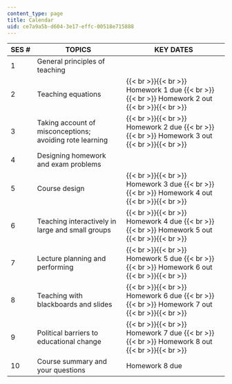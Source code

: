 ```yaml
---
content_type: page
title: Calendar
uid: ce7a9a5b-d604-3e17-effc-00518e715888
---
```


| SES # | TOPICS | KEY DATES |
| --- | --- | --- |
| 1 | General principles of teaching | &nbsp; |
| 2 | Teaching equations |  {{< br >}}{{< br >}} Homework 1 due {{< br >}}{{< br >}} Homework 2 out {{< br >}}{{< br >}}  |
| 3 | Taking account of misconceptions; avoiding rote learning |  {{< br >}}{{< br >}} Homework 2 due {{< br >}}{{< br >}} Homework 3 out {{< br >}}{{< br >}}  |
| 4 | Designing homework and exam problems | &nbsp; |
| 5 | Course design |  {{< br >}}{{< br >}} Homework 3 due {{< br >}}{{< br >}} Homework 4 out {{< br >}}{{< br >}}  |
| 6 | Teaching interactively in large and small groups |  {{< br >}}{{< br >}} Homework 4 due {{< br >}}{{< br >}} Homework 5 out {{< br >}}{{< br >}}  |
| 7 | Lecture planning and performing |  {{< br >}}{{< br >}} Homework 5 due {{< br >}}{{< br >}} Homework 6 out {{< br >}}{{< br >}}  |
| 8 | Teaching with blackboards and slides |  {{< br >}}{{< br >}} Homework 6 due {{< br >}}{{< br >}} Homework 7 out {{< br >}}{{< br >}}  |
| 9 | Political barriers to educational change |  {{< br >}}{{< br >}} Homework 7 due {{< br >}}{{< br >}} Homework 8 out {{< br >}}{{< br >}}  |
| 10 | Course summary and your questions | Homework 8 due